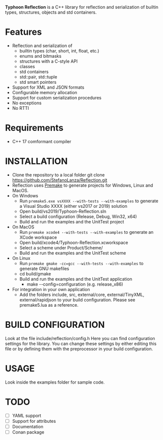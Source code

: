 **Typhoon Reflection** is a C++ library for reflection and serialization of builtin types, structures, objects and std containers.

# Features
* Reflection and serialization of
  * builtin types (char, short, int, float, etc.)
  * enums and bitmasks
  * structures with a C-style API
  * classes
  * std containers
  * std::pair, std::tuple
  * std smart pointers
* Support for XML and JSON formats
* Configurable memory allocation
* Support for custom serialization procedures
* No exceptions
* No RTTI

# Requirements
* C++ 17 comformant compiler

# INSTALLATION
* Clone the repository to a local folder
  git clone https://github.com/StefanoLanza/Reflection.git
* Reflection uses [Premake](https://premake.github.io/) to generate projects for Windows, Linux and MacOS. 
* On Windows
  * Run ```premake5.exe vsXXXX --with-tests --with-examples``` to generate a Visual Studio XXXX (either vs2017 or 2019) solution
  * Open build/vs2019/Typhoon-Reflection.sln
  * Select a build configuration (Release, Debug, Win32, x64)
  * Build and run the examples and the UnitTest project
* On MacOS
  * Run ```premake xcode4 --with-tests --with-examples``` to generate an XCode workspace
  * Open build/xcode4/Typhoon-Reflection.xcworkspace
  * Select a scheme under Product/Scheme/
  * Build and run the examples and the UnitTest scheme
* On Linux
  * Run ```premake gmake -cc=gcc --with-tests --with-examples``` to generate GNU makefiles
  * cd build/gmake
  * Build and run the examples and the UnitTest application
     * make --config=configuration (e.g. release_x86)
* For integration in your own application
  * Add the folders include, src, external/core, external/TinyXML, external/rapidjson to your build configuration. Please see premake5.lua as a reference.

# BUILD CONFIGURATION
Look at the file include/reflection/config.h Here you can find configuration settings for the library. You can change these settings by either editing this file or by defining them with the preprocessor in your build configuration.

# USAGE
Look inside the examples folder for sample code.

# TODO
- [ ] YAML support
- [ ] Support for attributes
- [ ] Documentation
- [ ] Conan package
